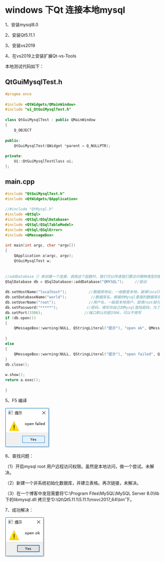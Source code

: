 # windows 下Qt 连接本地mysql

1、安装mysql8.0

2、安装Qt5.11.1

3、安装vs2019

4、在vs2019上安装扩展Qt-vs-Tools



本地测试代码如下：

## QtGuiMysqlTest.h

```c++
#pragma once

#include <QtWidgets/QMainWindow>
#include "ui_QtGuiMysqlTest.h"

class QtGuiMysqlTest : public QMainWindow
{
	Q_OBJECT

public:
	QtGuiMysqlTest(QWidget *parent = Q_NULLPTR);

private:
	Ui::QtGuiMysqlTestClass ui;
};
```
## main.cpp

```c++
#include "QtGuiMysqlTest.h"
#include <QtWidgets/QApplication>

//#include "QtMysql.h"
#include <QtSql>
#include <QtSql/QSqlDatabase>
#include <QtSql/QSqlTableModel>
#include <QtSql/QSqlError>
#include <QMessageBox>

int main(int argc, char *argv[])
{
	QApplication a(argc, argv);
	QtGuiMysqlTest w;


//addDatabase（）来创建一个连接，调用这个函数时，我们可以传递我们要访问哪种类型的数据库
QSqlDatabase db = QSqlDatabase::addDatabase("QMYSQL");     //驱动 

db.setHostName("localhost");          //数据库地址，一般都是本地，就填localhost就可以 
db.setDatabaseName("world");           //数据库名，根据你Mysql里面的数据库名称来填写，比如我Mysql里面有个数据库叫test，可以用Navicat软件看自己的数据库名字
db.setUserName("root");               //用户名，一般是本地用户，就填root就可以
db.setPassword("*****");             //密码，填写你自己的Mysql登陆密码，为了保密我这里用*代替我的密码
db.setPort(3306);                   //端口默认的是3306，可以不用写 
if (db.open())
{
	QMessageBox::warning(NULL, QStringLiteral("提示"), "open ok", QMessageBox::Yes);

}
else
{
	QMessageBox::warning(NULL, QStringLiteral("提示"), "open failed", QMessageBox::Yes);
}
db.close();

w.show();
return a.exec();

}
```
5、F5 编译

![image-20200525103956935](/images/blog/image-20200525103956935.png)

6、查找问题：

（1）开启mysql root 用户远程访问权限。虽然是本地访问，做一个尝试。未解决。

（2）新建一个非系统初始化数据库，并建立表格。再次链接，未解决。

（3）在一个博客中发现需要将’C:\Program Files\MySQL\MySQL Server 8.0\lib下的libmysql.dll 拷贝至‘D:\Qt\Qt5.11.1\5.11.1\msvc2017_64\bin’下。

7、成功解决：

![image-20200525104618592](/images/blog/image-20200525104618592.png)





